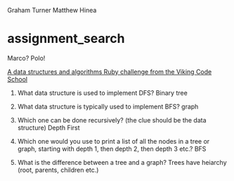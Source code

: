 Graham Turner
Matthew Hinea

# assignment_search
Marco?  Polo!

[A data structures and algorithms Ruby challenge from the Viking Code School](http://www.vikingcodeschool.com)

1. What data structure is used to implement DFS?
  Binary tree

2. What data structure is typically used to implement BFS?
  graph

3. Which one can be done recursively? (the clue should be the data structure)
  Depth First
4. Which one would you use to print a list of all the nodes in a tree or graph, starting with depth 1, then depth 2, then depth 3 etc.?
  BFS

5. What is the difference between a tree and a graph?
  Trees have heiarchy (root, parents, children etc.)
